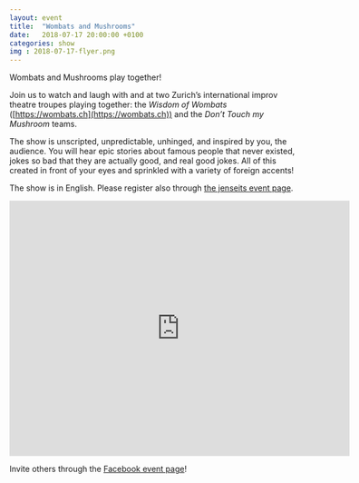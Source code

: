```yaml
---
layout: event
title:  "Wombats and Mushrooms"
date:   2018-07-17 20:00:00 +0100
categories: show
img : 2018-07-17-flyer.png
---
```

Wombats and Mushrooms play together!
<!--more-->
Join us to watch and laugh with and at two Zurich’s international improv theatre troupes playing together:
the *Wisdom of Wombats* ([https://wombats.ch](https://wombats.ch)) and the *Don’t Touch my Mushroom* teams.

The show is unscripted, unpredictable, unhinged, and inspired by you, the audience. You will hear epic stories about famous people that never existed, jokes so bad that they are actually good, and real good jokes. All of this created in front of your eyes and sprinkled with a variety of foreign accents!

The show is in English. Please register also through
[the jenseits event page](https://jenseitsimviadukt.ch/event/improtheater-wombats-and-mushrooms/).

<iframe src="https://www.google.com/maps/embed?pb=!1m18!1m12!1m3!1d2701.3164958683724!2d8.52006681583793!3d47.38625731116593!2m3!1f0!2f0!3f0!3m2!1i1024!2i768!4f13.1!3m3!1m2!1s0x47900a15619f4fa9%3A0x124e7e779b279679!2sjenseits+im+Viadukt!5e0!3m2!1sen!2sch!4v1529147583692" width="600" height="450" frameborder="0" style="border:0" allowfullscreen></iframe>

Invite others through the [Facebook event page](https://www.facebook.com/events/548528918877133/?ti=as)!
